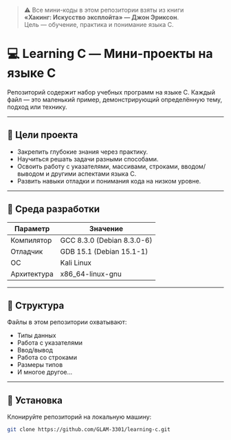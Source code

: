 > ⚠️ Все мини-коды в этом репозитории взяты из книги  
> **«Хакинг: Искусство эксплойта» — Джон Эриксон**.  
> Цель — обучение, практика и понимание языка C.

# 💻 Learning C — Мини-проекты на языке C

Репозиторий содержит набор учебных программ на языке C. Каждый файл — это маленький пример, демонстрирующий определённую тему, подход или технику.

---

## 📌 Цели проекта

- Закрепить глубокие знания через практику.
- Научиться решать задачи разными способами.
- Освоить работу с указателями, массивами, строками, вводом/выводом и другими аспектами языка C.
- Развить навыки отладки и понимания кода на низком уровне.

---

## 🔧 Среда разработки

| Параметр       | Значение                          |
|----------------|-----------------------------------|
| Компилятор     | GCC 8.3.0 (Debian 8.3.0-6)         |
| Отладчик       | GDB 15.1 (Debian 15.1-1)           |
| ОС             | Kali Linux                        |
| Архитектура    | x86_64-linux-gnu                  |

---

## 📁 Структура

Файлы в этом репозитории охватывают:

- Типы данных
- Работа с указателями
- Ввод/вывод
- Работа со строками
- Размеры типов
- И многое другое...

---

## 🚀 Установка

Клонируйте репозиторий на локальную машину:

```bash
git clone https://github.com/GLAM-3301/learning-c.git
